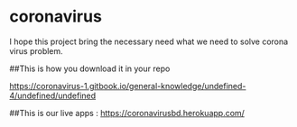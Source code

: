 # coronavirus
I hope this project bring the necessary need what we need to solve corona virus problem.

##This is how you download it in your repo

https://coronavirus-1.gitbook.io/general-knowledge/undefined-4/undefined/undefined


##This is our live apps :
https://coronavirusbd.herokuapp.com/
